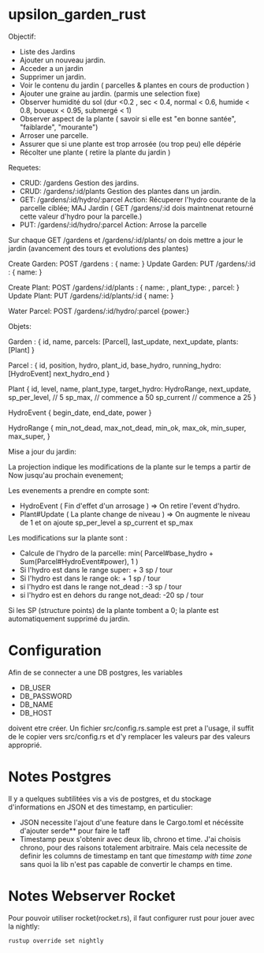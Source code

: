 # upsilon_garden_rust


Objectif: 

* Liste des Jardins
* Ajouter un nouveau jardin.
* Acceder a un jardin
* Supprimer un jardin.
* Voir le contenu du jardin ( parcelles & plantes en cours de production )
* Ajouter une graine au jardin. (parmis une selection fixe)
* Observer humidité du sol (dur <0.2 , sec < 0.4, normal < 0.6, humide < 0.8, boueux < 0.95, submergé < 1)
* Observer aspect de la plante ( savoir si elle est "en bonne santée", "faiblarde", "mourante")
* Arroser une parcelle. 
* Assurer que si une plante est trop arrosée (ou trop peu) elle dépérie
* Récolter une plante ( retire la plante du jardin )

Requetes: 

* CRUD: /gardens 					Gestion des jardins.
* CRUD: /gardens/:id/plants 			Gestion des plantes dans un jardin. 
* GET:  /gardens/:id/hydro/:parcel	Action: Récuperer l'hydro courante de la parcelle ciblée; MAJ Jardin 
	( GET /gardens/:id dois maintnenat retourné cette valeur d'hydro pour la parcelle.)
* PUT:	/gardens/:id/hydro/:parcel	Action: Arrose la parcelle 

Sur chaque GET /gardens et /gardens/:id/plants/ on dois mettre a jour le jardin (avancement des tours et evolutions des plantes)

Create Garden: POST /gardens : { name: }
Update Garden: PUT /gardens/:id : { name: }

Create Plant: POST /gardens/:id/plants : { name: , plant_type: , parcel: }
Update Plant: PUT /gardens/:id/plants/:id { name: }

Water Parcel: POST /gardens/:id/hydro/:parcel {power:}

Objets: 

Garden : 
{
	id,
	name,
	parcels: [Parcel],
	last_update,
	next_update,
	plants: [Plant]
}

Parcel : 
{
	id,
	position,
	hydro,
	plant_id,
	base_hydro,
	running_hydro: [HydroEvent]
	next_hydro_end
}

Plant 
{
	id,
	level,
	name,
	plant_type,
	target_hydro: HydroRange,
	next_update,
	sp_per_level,			// 5
	sp_max,					// commence a 50
	sp_current				// commence a 25
}

HydroEvent
{
	begin_date,
	end_date,
	power
}

HydroRange 
{
	min_not_dead,
	max_not_dead,
	min_ok,
	max_ok,
	min_super,
	max_super,
}

Mise a jour du jardin: 

La projection indique les modifications de la plante sur le temps a partir de Now jusqu'au prochain evenement;

Les evenements a prendre en compte sont: 
* HydroEvent ( Fin d'effet d'un arrosage ) => On retire l'event d'hydro.
* Plant#Update ( La plante change de niveau ) => On augmente le niveau de 1 et on ajoute sp_per_level a sp_current et sp_max

Les modifications sur la plante sont :

* Calcule de l'hydro de la parcelle: min( Parcel#base_hydro + Sum(Parcel#HydroEvent#power), 1 )
* Si l'hydro est dans le range super: + 3 sp / tour 
* Si l'hydro est dans le range ok: + 1 sp / tour
* si l'hydro est dans le range not_dead : -3 sp / tour 
* si l'hydro est en dehors du range not_dead: -20 sp / tour

Si les SP (structure points) de la plante tombent a 0; la plante est automatiquement supprimé du jardin. 

# Configuration

Afin de se connecter a une DB postgres, les variables 

* DB_USER
* DB_PASSWORD
* DB_NAME
* DB_HOST

doivent etre créer. Un fichier src/config.rs.sample est pret a l'usage, il suffit de le copier vers src/config.rs et d'y remplacer les valeurs par des valeurs approprié. 

# Notes Postgres

Il y a quelques subtilitées vis a vis de postgres, et du stockage d'informations en JSON et des timestamp, en particulier: 

* JSON necessite l'ajout d'une feature dans le Cargo.toml et nécéssite d'ajouter serde** pour faire le taff
* Timestamp peux s'obtenir avec deux lib, chrono et time. J'ai choisis chrono, pour des raisons totalement arbitraire. Mais cela necessite de definir les columns de timestamp en tant que *timestamp with time zone* sans quoi la lib n'est pas capable de convertir le champs en time. 

# Notes Webserver Rocket

Pour pouvoir utiliser rocket(rocket.rs), il faut configurer rust pour jouer avec la nightly: 

    rustup override set nightly


